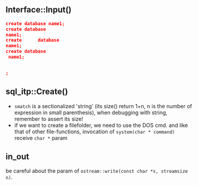 ## Interface::Input()
```json
create database name1;
create database 
name1;
create      database
name1;
create database
 name1;


;
```

## sql_itp::Create()
- `smatch` is a sectionalized 'string' (its size() return 1+n, n is the number of expression in small parenthesis), when debugging with string, remember to assert its size!
- if we want to create a filefolder, we need to use the DOS cmd. and like that of other file-functions, invocation of `system(char * command)` receive `char *` param 


## in_out
be careful about the param of `ostream::write(const char *s, streamsize n)`.